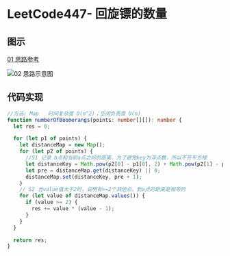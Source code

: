 # LeetCode447- 回旋镖的数量

## 图示

[01 思路参考](https://leetcode.cn/problems/number-of-boomerangs/solution/447-hui-xuan-biao-de-shu-liang-yong-ha-x-gmic/)

![02 思路示意图](https://s1.ax1x.com/2022/05/17/OIt3SU.png)

## 代码实现

```ts
//方法: Map   时间复杂度 O(n^2)；空间负责度 O(n)
function numberOfBoomerangs(points: number[][]): number {
  let res = 0;

  for (let p1 of points) {
    let distanceMap = new Map();
    for (let p2 of points) {
      //S1 记录 b点和当前a点之间的距离，为了避免key为浮点数，所以不开平方根
      let distanceKey = Math.pow(p2[0] - p1[0], 2) + Math.pow(p2[1] - p1[1], 2);
      let pre = distanceMap.get(distanceKey) || 0;
      distanceMap.set(distanceKey, pre + 1);
    }
    // S2 当value值大于2时，说明有>=2个其他点，到a点的距离是相等的
    for (let value of distanceMap.values()) {
      if (value >= 2) {
        res += value * (value - 1);
      }
    }
  }

  return res;
}
```
